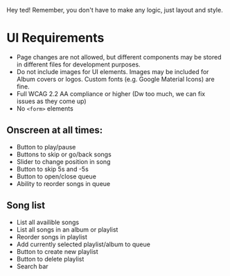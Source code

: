 Hey ted!
Remember, you don't have to make any logic, just layout and style.
# UI Requirements
- Page changes are not allowed, but different components may be stored in different files for development purposes.
- Do not include images for UI elements. Images may be included for Album covers or logos. Custom fonts (e.g. Google Material Icons) are fine.
- Full WCAG 2.2 AA compliance or higher (Dw too much, we can fix issues as they come up)
- No ```<form>``` elements
## Onscreen at all times:
- Button to play/pause
- Buttons to skip or go/back songs
- Slider to change position in song
- Button to skip 5s and -5s
- Button to open/close queue
- Ability to reorder songs in queue 
## Song list
- List all availible songs
- List all songs in an album or playlist
- Reorder songs in playlist
- Add currently selected playlist/album to queue 
- Button to create new playlist
- Button to delete playlist
- Search bar
